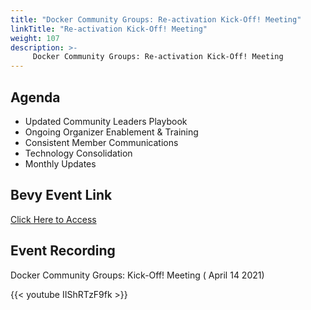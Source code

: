 ```yaml
---
title: "Docker Community Groups: Re-activation Kick-Off! Meeting"
linkTitle: "Re-activation Kick-Off! Meeting"
weight: 107
description: >-
     Docker Community Groups: Re-activation Kick-Off! Meeting
---
```




## Agenda

- Updated Community Leaders Playbook
- Ongoing Organizer Enablement & Training
- Consistent Member Communications
- Technology Consolidation
- Monthly Updates

## Bevy Event Link

[Click Here to Access](https://events.docker.com/events/details/docker-docker-community-leaders-presents-docker-community-groups-re-activation-kick-off/)


## Event Recording

<div class="-bg-primary p-3 display-4">Docker Community Groups: Kick-Off! Meeting ( April 14 2021)</div>

{{< youtube IIShRTzF9fk >}}


